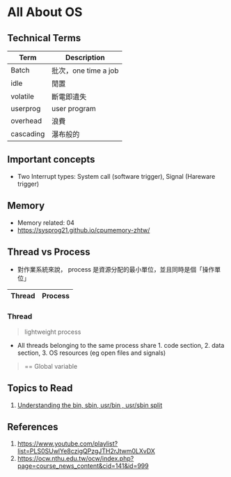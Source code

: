 # All About OS

## Technical Terms

| Term | Description |
| ---- | ----------- |
| Batch | 批次，one time a job |
| idle |  閒置 |
| volatile | 斷電即遺失 |
| userprog | user program |
| overhead | 浪費 |
| cascading | 瀑布般的 |

## Important concepts

- Two Interrupt types: System call (software trigger), Signal (Hareware trigger)

## Memory
- Memory related: 04
- https://sysprog21.github.io/cpumemory-zhtw/

## Thread vs Process

- 對作業系統來說， process 是資源分配的最小單位，並且同時是個「操作單位」

| Thread | Process |
| ------ | ------- |

### Thread

> lightweight process

- All threads belonging to the same process share 1. code section, 2. data section, 3. OS resources (eg open files and signals)

> == Global variable

## Topics to Read

1. [Understanding the bin, sbin, usr/bin , usr/sbin split](http://lists.busybox.net/pipermail/busybox/2010-December/074114.html)

## References

1. https://www.youtube.com/playlist?list=PLS0SUwlYe8czigQPzgJTH2rJtwm0LXvDX
2. https://ocw.nthu.edu.tw/ocw/index.php?page=course_news_content&cid=141&id=999
